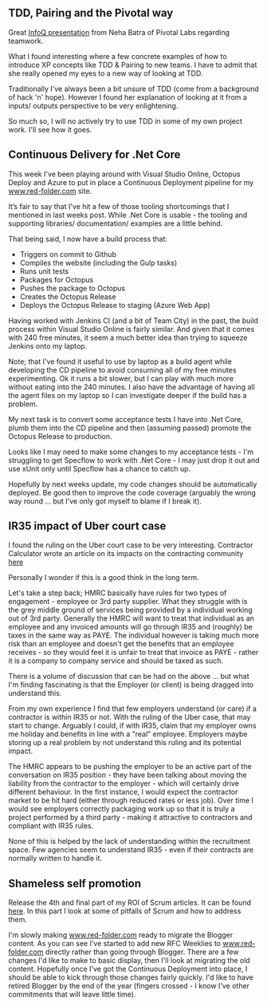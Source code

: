 TDD, Pairing and the Pivotal way
--------------------------------
Great [InfoQ presentation](https://www.infoq.com/presentations/diversity-responsibility) from Neha Batra of Pivotal Labs regarding teamwork.

What I found interesting where a few concrete examples of how to introduce XP concepts like TDD & Pairing to new teams.  I have to admit that she really opened my eyes to a new way of looking at TDD.

Traditionally I've always been a bit unsure of TDD (come from a background of hack 'n' hope).  However I found her explanation of looking at it from a inputs/ outputs perspective to be very enlightening.

So much so, I will no actively try to use TDD in some of my own project work.  I'll see how it goes.

Continuous Delivery for .Net Core
---------------------------------
This week I've been playing around with Visual Studio Online, Octopus Deploy and Azure to put in place a Continuous Deployment pipeline for my www.red-folder.com site.

It’s fair to say that I've hit a few of those tooling shortcomings that I mentioned in last weeks post.  While .Net Core is usable - the tooling and supporting libraries/ documentation/ examples are a little behind.

That being said, I now have a build process that:

* Triggers on commit to Github
* Compiles the website (including the Gulp tasks)
* Runs unit tests
* Packages for Octopus
* Pushes the package to Octopus
* Creates the Octopus Release
* Deploys the Octopus Release to staging (Azure Web App)

Having worked with Jenkins CI (and a bit of Team City) in the past, the build process within Visual Studio Online is fairly similar.  And given that it comes with 240 free minutes, it seem a much better idea than trying to squeeze Jenkins onto my laptop.

Note; that I've found it useful to use by laptop as a build agent while developing the CD pipeline to avoid consuming all of my free minutes experimenting.  Ok it runs a bit slower, but I can play with much more without eating into the 240 minutes.  I also have the advantage of having all the agent files on my laptop so I can investigate deeper if the build has a problem.

My next task is to convert some acceptance tests I have into .Net Core, plumb them into the CD pipeline and then (assuming passed) promote the Octopus Release to production.

Looks like I may need to make some changes to my acceptance tests - I'm struggling to get Specflow to work with .Net Core - I may just drop it out and use xUnit only until Specflow has a chance to catch up.

Hopefully by next weeks update, my code changes should be automatically deployed.  Be good then to improve the code coverage (arguably the wrong way round ... but I've only got myself to blame if I break it).

IR35 impact of Uber court case
------------------------------
I found the ruling on the Uber court case to be very interesting.  Contractor Calculator wrote an article on its impacts on the contracting community [here](http://www.contractorcalculator.co.uk/uber_outcome_disaster_plc_530710_news.aspx)

Personally I wonder if this is a good think in the long term.

Let's take a step back; HMRC basically have rules for two types of engagement - employee or 3rd party supplier.  What they struggle with is the grey middle ground of services being provided by a individual working out of 3rd party.  Generally the HMRC will want to treat that individual as an employee and any invoiced amounts will go through IR35 and (roughly) be taxes in the same way as PAYE.  The individual however is taking much more risk than an employee and doesn't get the benefits that an employee receives - so they would feel it is unfair to treat that invoice as PAYE - rather it is a company to company service and should be taxed as such.

There is a volume of discussion that can be had on the above ... but what I'm finding fascinating is that the Employer (or client) is being dragged into understand this.

From my own experience I find that few employers understand (or care) if a contractor is within IR35 or not.  With the ruling of the Uber case, that may start to change.  Arguably I could, if with IR35, claim that my employer owns me holiday and benefits in line with a "real" employee.  Employers maybe storing up a real problem by not understand this ruling and its potential impact.

The HMRC appears to be pushing the employer to be an active part of the conversation on IR35 position - they have been talking about moving the liability from the contractor to the employer - which will certainly drive different behaviour.  In the first instance, I would expect the contractor market to be hit hard (either through reduced rates or less job).  Over time I would see employers correctly packaging work up so that it is truly a project performed by a third party - making it attractive to contractors and compliant with IR35 rules.

None of this is helped by the lack of understanding within the recruitment space.  Few agencies seem to understand IR35 - even if their contracts are normally written to handle it.

Shameless self promotion
------------------------
Release the 4th and final part of my ROI of Scrum articles.  It can be found [here](https://www.linkedin.com/pulse/roi-scrum-part-4-pitfalls-mark-taylor).  In this part I look at some of pitfalls of Scrum and how to address them.

I'm slowly making www.red-folder.com ready to migrate the Blogger content.  As you can see I've started to add new RFC Weeklies to www.red-folder.com directly rather than going through Blogger.  There are a few changes I'd like to make to basic display, then I'll look at migrating the old content.  Hopefully once I've got the Continuous Deployment into place, I should be able to kick through those changes fairly quickly.  I'd like to have retired Blogger by the end of the year (fingers crossed - I know I've other commitments that will leave little time).
